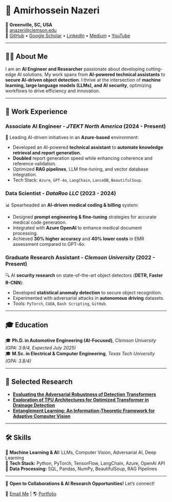 <!-- ---
permalink: /
title: "Academic Pages is a ready-to-fork GitHub Pages template for academic personal websites"
author_profile: true
redirect_from: 
  - /about/
  - /about.html
---

This is the front page of a website that is powered by the [Academic Pages template](https://github.com/academicpages/academicpages.github.io) and hosted on GitHub pages. [GitHub pages](https://pages.github.com) is a free service in which websites are built and hosted from code and data stored in a GitHub repository, automatically updating when a new commit is made to the repository. This template was forked from the [Minimal Mistakes Jekyll Theme](https://mmistakes.github.io/minimal-mistakes/) created by Michael Rose, and then extended to support the kinds of content that academics have: publications, talks, teaching, a portfolio, blog posts, and a dynamically-generated CV. You can fork [this template](https://github.com/academicpages/academicpages.github.io) right now, modify the configuration and markdown files, add your own PDFs and other content, and have your own site for free, with no ads!

A data-driven personal website
======
Like many other Jekyll-based GitHub Pages templates, Academic Pages makes you separate the website's content from its form. The content & metadata of your website are in structured markdown files, while various other files constitute the theme, specifying how to transform that content & metadata into HTML pages. You keep these various markdown (.md), YAML (.yml), HTML, and CSS files in a public GitHub repository. Each time you commit and push an update to the repository, the [GitHub pages](https://pages.github.com/) service creates static HTML pages based on these files, which are hosted on GitHub's servers free of charge.

Many of the features of dynamic content management systems (like Wordpress) can be achieved in this fashion, using a fraction of the computational resources and with far less vulnerability to hacking and DDoSing. You can also modify the theme to your heart's content without touching the content of your site. If you get to a point where you've broken something in Jekyll/HTML/CSS beyond repair, your markdown files describing your talks, publications, etc. are safe. You can rollback the changes or even delete the repository and start over - just be sure to save the markdown files! Finally, you can also write scripts that process the structured data on the site, such as [this one](https://github.com/academicpages/academicpages.github.io/blob/master/talkmap.ipynb) that analyzes metadata in pages about talks to display [a map of every location you've given a talk](https://academicpages.github.io/talkmap.html).

Getting started
======
1. Register a GitHub account if you don't have one and confirm your e-mail (required!)
1. Fork [this template](https://github.com/academicpages/academicpages.github.io) by clicking the "Use this template" button in the top right. 
1. Go to the repository's settings (rightmost item in the tabs that start with "Code", should be below "Unwatch"). Rename the repository "[your GitHub username].github.io", which will also be your website's URL.
1. Set site-wide configuration and create content & metadata (see below -- also see [this set of diffs](http://archive.is/3TPas) showing what files were changed to set up [an example site](https://getorg-testacct.github.io) for a user with the username "getorg-testacct")
1. Upload any files (like PDFs, .zip files, etc.) to the files/ directory. They will appear at https://[your GitHub username].github.io/files/example.pdf.  
1. Check status by going to the repository settings, in the "GitHub pages" section

Site-wide configuration
------
The main configuration file for the site is in the base directory in [_config.yml](https://github.com/academicpages/academicpages.github.io/blob/master/_config.yml), which defines the content in the sidebars and other site-wide features. You will need to replace the default variables with ones about yourself and your site's github repository. The configuration file for the top menu is in [_data/navigation.yml](https://github.com/academicpages/academicpages.github.io/blob/master/_data/navigation.yml). For example, if you don't have a portfolio or blog posts, you can remove those items from that navigation.yml file to remove them from the header. 

Create content & metadata
------
For site content, there is one markdown file for each type of content, which are stored in directories like _publications, _talks, _posts, _teaching, or _pages. For example, each talk is a markdown file in the [_talks directory](https://github.com/academicpages/academicpages.github.io/tree/master/_talks). At the top of each markdown file is structured data in YAML about the talk, which the theme will parse to do lots of cool stuff. The same structured data about a talk is used to generate the list of talks on the [Talks page](https://academicpages.github.io/talks), each [individual page](https://academicpages.github.io/talks/2012-03-01-talk-1) for specific talks, the talks section for the [CV page](https://academicpages.github.io/cv), and the [map of places you've given a talk](https://academicpages.github.io/talkmap.html) (if you run this [python file](https://github.com/academicpages/academicpages.github.io/blob/master/talkmap.py) or [Jupyter notebook](https://github.com/academicpages/academicpages.github.io/blob/master/talkmap.ipynb), which creates the HTML for the map based on the contents of the _talks directory).

**Markdown generator**

The repository includes [a set of Jupyter notebooks](https://github.com/academicpages/academicpages.github.io/tree/master/markdown_generator
) that converts a CSV containing structured data about talks or presentations into individual markdown files that will be properly formatted for the Academic Pages template. The sample CSVs in that directory are the ones I used to create my own personal website at stuartgeiger.com. My usual workflow is that I keep a spreadsheet of my publications and talks, then run the code in these notebooks to generate the markdown files, then commit and push them to the GitHub repository.

How to edit your site's GitHub repository
------
Many people use a git client to create files on their local computer and then push them to GitHub's servers. If you are not familiar with git, you can directly edit these configuration and markdown files directly in the github.com interface. Navigate to a file (like [this one](https://github.com/academicpages/academicpages.github.io/blob/master/_talks/2012-03-01-talk-1.md) and click the pencil icon in the top right of the content preview (to the right of the "Raw | Blame | History" buttons). You can delete a file by clicking the trashcan icon to the right of the pencil icon. You can also create new files or upload files by navigating to a directory and clicking the "Create new file" or "Upload files" buttons. 

Example: editing a markdown file for a talk
![Editing a markdown file for a talk](/images/editing-talk.png)

For more info
------
More info about configuring Academic Pages can be found in [the guide](https://academicpages.github.io/markdown/), the [growing wiki](https://github.com/academicpages/academicpages.github.io/wiki), and you can always [ask a question on GitHub](https://github.com/academicpages/academicpages.github.io/discussions). The [guides for the Minimal Mistakes theme](https://mmistakes.github.io/minimal-mistakes/docs/configuration/) (which this theme was forked from) might also be helpful. -->

# 🚀 Amirhossein Nazeri  

📍 **Greenville, SC, USA**  
📧 [anazeri@clemson.edu](mailto:anazeri@clemson.edu)  
🔗 [GitHub](https://github.com/amirhnazerii) • [Google Scholar](https://scholar.google.com/citations?user=2V7M53cAAAAJ&hl=en) • [LinkedIn](https://www.linkedin.com/in/amir-h-nazeri/) • [Medium](https://medium.com/@amirhossein20n) • [YouTube](https://www.youtube.com/@amirhnazerii)  

---

## 👨‍💻 About Me  
I am an **AI Engineer and Researcher** passionate about developing cutting-edge AI solutions. My work spans from **AI-powered technical assistants** to **secure AI-driven object detection**. I thrive at the intersection of **machine learning, large language models (LLMs), and AI security**, optimizing workflows to drive efficiency and innovation.

---

## 💼 Work Experience  

### **Associate AI Engineer** - *JTEKT North America* (2024 - Present)  
🚀 Leading AI-driven initiatives in an **Azure-based** environment:  
- Developed an AI-powered **technical assistant** to **automate knowledge retrieval and report generation**.  
- **Doubled** report generation speed while enhancing coherence and reference validation.  
- Optimized **RAG pipelines**, LLM fine-tuning, and vector database integration.  
- Tech Stack: `Azure`, `GPT-4o`, `LangChain`, `LanceDB`, `BeautifulSoup`.  

### **Data Scientist** - *DataRoo LLC* (2023 - 2024)  
📊 Spearheaded an **AI-driven medical coding & billing** system:  
- Designed **prompt engineering & fine-tuning** strategies for accurate medical code generation.  
- Integrated with **Azure OpenAI** to enhance medical document processing.  
- Achieved **30% higher accuracy** and **40% lower costs** in EMR assessment compared to GPT-4o.  

### **Graduate Research Assistant** - *Clemson University* (2022 - Present)  
🔍 AI **security research** on state-of-the-art object detectors (**DETR, Faster R-CNN**):  
- Developed **statistical anomaly detection** to secure object recognition.  
- Experimented with adversarial attacks in **autonomous driving** datasets.  
- Tools: `PyTorch`, `CUDA`, `Bash Scripting`, `GitHub`.  

---

## 🎓 Education  
🎓 **Ph.D. in Automotive Engineering (AI-Focused)**, *Clemson University* *(GPA: 3.9/4, Expected July 2025)*  
🎓 **M.Sc. in Electrical & Computer Engineering**, *Texas Tech University* *(GPA: 3.8/4)*  

---

## 📜 Selected Research  
- **[Evaluating the Adversarial Robustness of Detection Transformers](https://arxiv.org/abs/2412.18718)**  
- **[Exploration of TPU Architectures for Optimized Transformer in Drainage Detection](https://ieeexplore.ieee.org/abstract/document/10826077)**  
- **[Entanglement Learning: An Information-Theoretic Framework for Adaptive Computer Vision](https://www.mdpi.com/1996-1073/17/4/868)**  

---

## 🛠️ Skills  
🔹 **Machine Learning & AI:** LLMs, Computer Vision, Adversarial AI, Deep Learning  
🔹 **Tech Stack:** Python, PyTorch, TensorFlow, LangChain, Azure, OpenAI API  
🔹 **Data Processing:** SQL, Pandas, NumPy, BeautifulSoup, RAG Pipelines  

---

🚀 **Open to Collaborations & AI Research Opportunities!** Let’s connect!  

📩 [Email Me](mailto:anazeri@clemson.edu) | 🌎 [Portfolio](https://github.com/amirhnazerii)
